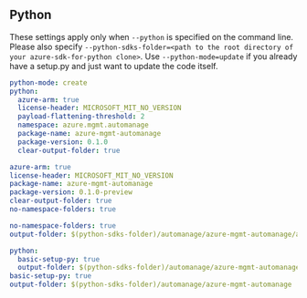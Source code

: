 ## Python

These settings apply only when `--python` is specified on the command line.
Please also specify `--python-sdks-folder=<path to the root directory of your azure-sdk-for-python clone>`.
Use `--python-mode=update` if you already have a setup.py and just want to update the code itself.

``` yaml $(python) && !$(track2) 
python-mode: create
python:
  azure-arm: true
  license-header: MICROSOFT_MIT_NO_VERSION
  payload-flattening-threshold: 2
  namespace: azure.mgmt.automanage
  package-name: azure-mgmt-automanage
  package-version: 0.1.0
  clear-output-folder: true
```

```yaml $(python) && $(track2) 
azure-arm: true 
license-header: MICROSOFT_MIT_NO_VERSION 
package-name: azure-mgmt-automanage
package-version: 0.1.0-preview
clear-output-folder: true 
no-namespace-folders: true 
``` 

``` yaml $(python) && $(python-mode) == 'update'
no-namespace-folders: true
output-folder: $(python-sdks-folder)/automanage/azure-mgmt-automanage/azure/mgmt/automanage
```

``` yaml $(python) && $(python-mode) == 'create'
python:
  basic-setup-py: true
  output-folder: $(python-sdks-folder)/automanage/azure-mgmt-automanage
basic-setup-py: true
output-folder: $(python-sdks-folder)/automanage/azure-mgmt-automanage
```
